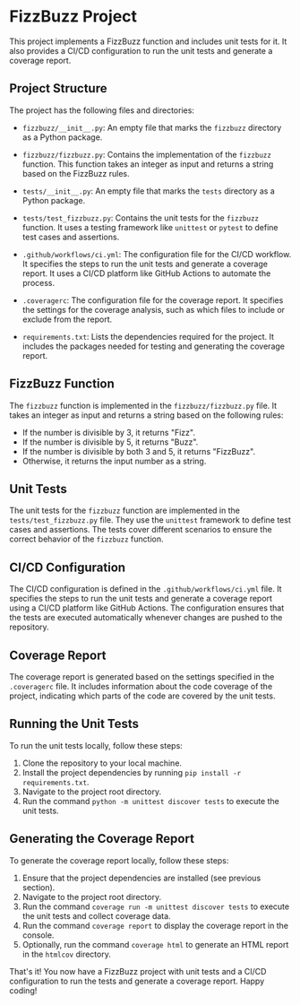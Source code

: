 # FizzBuzz Project

This project implements a FizzBuzz function and includes unit tests for it. It also provides a CI/CD configuration to run the unit tests and generate a coverage report.

## Project Structure

The project has the following files and directories:

- `fizzbuzz/__init__.py`: An empty file that marks the `fizzbuzz` directory as a Python package.

- `fizzbuzz/fizzbuzz.py`: Contains the implementation of the `fizzbuzz` function. This function takes an integer as input and returns a string based on the FizzBuzz rules.

- `tests/__init__.py`: An empty file that marks the `tests` directory as a Python package.

- `tests/test_fizzbuzz.py`: Contains the unit tests for the `fizzbuzz` function. It uses a testing framework like `unittest` or `pytest` to define test cases and assertions.

- `.github/workflows/ci.yml`: The configuration file for the CI/CD workflow. It specifies the steps to run the unit tests and generate a coverage report. It uses a CI/CD platform like GitHub Actions to automate the process.

- `.coveragerc`: The configuration file for the coverage report. It specifies the settings for the coverage analysis, such as which files to include or exclude from the report.

- `requirements.txt`: Lists the dependencies required for the project. It includes the packages needed for testing and generating the coverage report.

## FizzBuzz Function

The `fizzbuzz` function is implemented in the `fizzbuzz/fizzbuzz.py` file. It takes an integer as input and returns a string based on the following rules:

- If the number is divisible by 3, it returns "Fizz".
- If the number is divisible by 5, it returns "Buzz".
- If the number is divisible by both 3 and 5, it returns "FizzBuzz".
- Otherwise, it returns the input number as a string.

## Unit Tests

The unit tests for the `fizzbuzz` function are implemented in the `tests/test_fizzbuzz.py` file. They use the `unittest` framework to define test cases and assertions. The tests cover different scenarios to ensure the correct behavior of the `fizzbuzz` function.

## CI/CD Configuration

The CI/CD configuration is defined in the `.github/workflows/ci.yml` file. It specifies the steps to run the unit tests and generate a coverage report using a CI/CD platform like GitHub Actions. The configuration ensures that the tests are executed automatically whenever changes are pushed to the repository.

## Coverage Report

The coverage report is generated based on the settings specified in the `.coveragerc` file. It includes information about the code coverage of the project, indicating which parts of the code are covered by the unit tests.

## Running the Unit Tests

To run the unit tests locally, follow these steps:

1. Clone the repository to your local machine.
2. Install the project dependencies by running `pip install -r requirements.txt`.
3. Navigate to the project root directory.
4. Run the command `python -m unittest discover tests` to execute the unit tests.

## Generating the Coverage Report

To generate the coverage report locally, follow these steps:

1. Ensure that the project dependencies are installed (see previous section).
2. Navigate to the project root directory.
3. Run the command `coverage run -m unittest discover tests` to execute the unit tests and collect coverage data.
4. Run the command `coverage report` to display the coverage report in the console.
5. Optionally, run the command `coverage html` to generate an HTML report in the `htmlcov` directory.

That's it! You now have a FizzBuzz project with unit tests and a CI/CD configuration to run the tests and generate a coverage report. Happy coding!